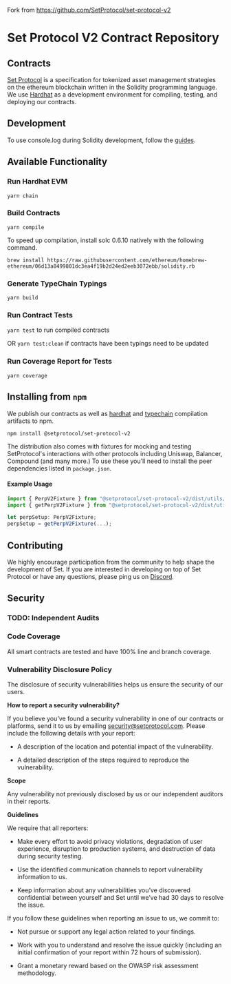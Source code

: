 Fork from https://github.com/SetProtocol/set-protocol-v2

# Set Protocol V2 Contract Repository

## Contracts
[Set Protocol](https://setprotocol.com/) is a specification for tokenized asset management strategies on the ethereum blockchain written in the Solidity programming language. We use [Hardhat](https://hardhat.org/) as a development environment for compiling, testing, and deploying our contracts.

## Development

To use console.log during Solidity development, follow the [guides](https://hardhat.org/guides/hardhat-console.html).

## Available Functionality

### Run Hardhat EVM

`yarn chain`

### Build Contracts

`yarn compile`

To speed up compilation, install solc 0.6.10 natively with the following command.
```
brew install https://raw.githubusercontent.com/ethereum/homebrew-ethereum/06d13a8499801dc3ea4f19b2d24ed2eeb3072ebb/solidity.rb
```

### Generate TypeChain Typings

`yarn build`

### Run Contract Tests

`yarn test` to run compiled contracts

OR `yarn test:clean` if contracts have been typings need to be updated

### Run Coverage Report for Tests

`yarn coverage`

## Installing from `npm`

We publish our contracts as well as [hardhat][22] and [typechain][23] compilation artifacts to npm.

```
npm install @setprotocol/set-protocol-v2
```

The distribution also comes with fixtures for mocking and testing SetProtocol's interactions with
other protocols including Uniswap, Balancer, Compound (and many more.) To use these you'll need to install the peer dependencies listed in `package.json`.

#### Example Usage

```ts
import { PerpV2Fixture } from "@setprotocol/set-protocol-v2/dist/utils/fixtures/PerpV2Fixture";
import { getPerpV2Fixture } from "@setprotocol/set-protocol-v2/dist/utils/test";

let perpSetup: PerpV2Fixture;
perpSetup = getPerpV2Fixture(...);
```

[22]: https://www.npmjs.com/package/hardhat
[23]: https://www.npmjs.com/package/typechain

## Contributing
We highly encourage participation from the community to help shape the development of Set. If you are interested in developing on top of Set Protocol or have any questions, please ping us on [Discord](https://discord.gg/ZWY66aR).

## Security

### TODO: Independent Audits

### Code Coverage

All smart contracts are tested and have 100% line and branch coverage.

### Vulnerability Disclosure Policy

The disclosure of security vulnerabilities helps us ensure the security of our users.

**How to report a security vulnerability?**

If you believe you’ve found a security vulnerability in one of our contracts or platforms,
send it to us by emailing [security@setprotocol.com](mailto:security@setprotocol.com).
Please include the following details with your report:

* A description of the location and potential impact of the vulnerability.

* A detailed description of the steps required to reproduce the vulnerability.

**Scope**

Any vulnerability not previously disclosed by us or our independent auditors in their reports.

**Guidelines**

We require that all reporters:

* Make every effort to avoid privacy violations, degradation of user experience,
disruption to production systems, and destruction of data during security testing.

* Use the identified communication channels to report vulnerability information to us.

* Keep information about any vulnerabilities you’ve discovered confidential between yourself and
Set until we’ve had 30 days to resolve the issue.

If you follow these guidelines when reporting an issue to us, we commit to:

* Not pursue or support any legal action related to your findings.

* Work with you to understand and resolve the issue quickly
(including an initial confirmation of your report within 72 hours of submission).

* Grant a monetary reward based on the OWASP risk assessment methodology.
